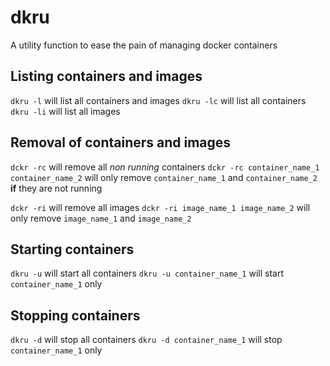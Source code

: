 # dkru
A utility function to ease the pain of managing docker containers

## Listing containers and images

`dkru -l` will list all containers and images
`dkru -lc` will list all containers
`dkru -li` will list all images

## Removal of containers and images

`dckr -rc` will remove all _non running_ containers
`dckr -rc container_name_1 container_name_2` will only remove `container_name_1` and `container_name_2` __if__ they are not running

`dckr -ri` will remove all images
`dckr -ri image_name_1 image_name_2` will only remove `image_name_1` and `image_name_2`

## Starting containers

`dkru -u` will start all containers
`dkru -u container_name_1` will start `container_name_1` only

## Stopping containers

`dkru -d` will stop all containers
`dkru -d container_name_1` will stop `container_name_1` only